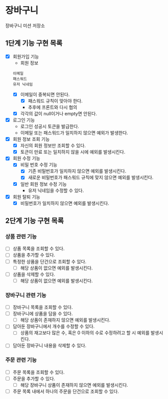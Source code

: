# 장바구니

장바구니 미션 저장소

## 1단계 기능 구현 목록

- [x] 회원가입 기능
    - 회원 정보
  ```
  이메일
  패스워드
  유저 닉네임
  ```
    - [x] 이메일이 중복되면 안된다.
        - [x] 패스워드 규칙이 맞아야 한다.
        - 추후에 프론트와 다시 협의
    - [x] 각각의 값이 null이거나 empty면 안된다.
- [x] 로그인 기능
    - 로그인 성공시 토큰을 발급한다.
    - 이메일 또는 패스워드가 일치하지 않으면 예외가 발생한다.
- [x] 회원 정보 조회 기능
    - [x] 자신의 회원 정보만 조회할 수 있다.
    - [x] 토큰이 만료 또는 일치하지 않을 시에 예외를 발생시킨다.
- [x] 회원 수정 기능
    - [x] 비밀 번호 수정 기능
        - [x] 기존 비밀번호가 일치하지 않으면 예외를 발생시킨다.
        - [x] 새로운 비밀번호가 패스워드 규칙에 맞지 않으면 예외를 발생시킨다.
    - [x] 일반 회원 정보 수정 기능
        - 유저 닉네임을 수정할 수 있다.
- [x] 회원 탈퇴 기능
    - [x] 비밀번호가 일치하지 않으면 예외를 발생시킨다.

## 2단계 기능 구현 목록
### 상품 관련 기능
- [ ] 상품 목록을 조회할 수 있다.
- [ ] 상품을 추가할 수 있다.
- [ ] 특정한 상품을 단건으로 조회할 수 있다.
  - [ ] 해당 상품이 없으면 예외를 발생시킨다.
- [ ] 상품을 삭제할 수 있다.
  - [ ] 해당 상품이 없으면 예외를 발생시킨다.
### 장바구니 관련 기능
- [ ] 장바구니 목록을 조회할 수 있다.
- [ ] 장바구니에 상품을 담을 수 있다.
    - [ ] 해당 상품이 존재하지 않으면 예외를 발생시킨다.
- [ ] 담아둔 장바구니에서 개수를 수정할 수 있다.
    - [ ] 상품의 재고보다 많은 수, 혹은 0 이하의 수로 수정하려고 할 시 예외를 발생시킨다.
- [ ] 담아둔 장바구니 내용을 삭제할 수 있다.
### 주문 관련 기능
- [ ] 주문 목록을 조회할 수 있다.
- [ ] 주문을 추가할 수 있다.
  - [ ] 해당 장바구니 상품이 존재하지 않으면 예외를 발생시킨다.
- [ ] 주문 목록 내에서 하나의 주문을 단건으로 조회할 수 있다.